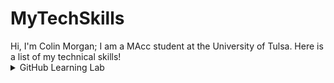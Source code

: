 <h1> MyTechSkills </h1>
Hi, I'm Colin Morgan; I am a MAcc student at the University of Tulsa. Here is a list of my technical skills!

<details><summary>GitHub Learning Lab</summary>
<br> 
Below are courses I have completed on lab.github.com/courses:
</br>
<h3> Courses </h3>
<ol>
  <li> First Day on GitHub </li>
  <li> First Week on Github </li>
